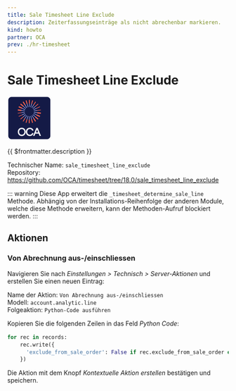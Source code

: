 ```yaml
---
title: Sale Timesheet Line Exclude
description: Zeiterfassungseinträge als nicht abrechenbar markieren.
kind: howto
partner: OCA
prev: ./hr-timesheet
---
```

# Sale Timesheet Line Exclude
![icon_oca_app](attachments/icon_oca_app.png)

{{ $frontmatter.description }}

Technischer Name: `sale_timesheet_line_exclude`\
Repository: <https://github.com/OCA/timesheet/tree/18.0/sale_timesheet_line_exclude>

::: warning
Diese App erweitert die `_timesheet_determine_sale_line` Methode. Abhängig von der Installations-Reihenfolge der anderen Module, welche diese Methode erweitern, kann der Methoden-Aufruf blockiert werden.
:::

## Aktionen

### Von Abrechnung aus-/einschliessen

Navigieren Sie nach *Einstellungen > Technisch > Server-Aktionen* und erstellen Sie einen neuen Eintrag:

Name der Aktion: `Von Abrechnung aus-/einschliessen`\
Modell: `account.analytic.line`\
Folgeaktion: `Python-Code ausführen`

Kopieren Sie die folgenden Zeilen in das Feld *Python Code*:

```python
for rec in records:
	rec.write({
	  'exclude_from_sale_order': False if rec.exclude_from_sale_order else True
	})
```

Die Aktion mit dem Knopf *Kontextuelle Aktion erstellen* bestätigen und speichern.
